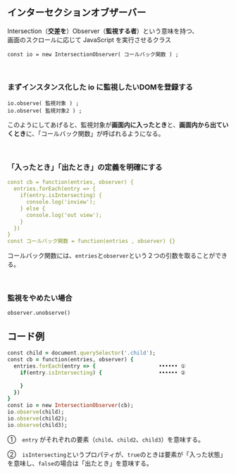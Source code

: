 

## インターセクションオブザーバー
Intersection（**交差を**）Observer（**監視する者**）という意味を持つ、  
画面のスクロールに応じて JavaScript を実行させるクラス
```
const io = new IntersectionObserver( コールバック関数 ) ;
```
<br>

### まずインスタンス化した **io** に監視したいDOMを登録する
```
io.observe( 監視対象 ) ;
io.observe( 監視対象2 ) ; 
```
このようにしてあげると、監視対象が**画面内に入ったとき**と、**画面内から出ていくとき**に、「コールバック関数」が呼ばれるようになる。  

<br>

### 「入ったとき」「出たとき」の定義を明確にする
```yaml
const cb = function(entries, observer) {
  entries.forEach(entry => {
    if(entry.isIntersecting) {
      console.log('inview');
    } else {
      console.log('out view');
    }
  })
}
const コールバック関数 = function(entries , observer) {}
```
コールバック関数には、`entries`と`observer`という２つの引数を取ることができる。  


<br>

### 監視をやめたい場合
```
observer.unobserve()
```


## コード例
```rb
const child = document.querySelector('.child');
const cb = function(entries, observer) {
  entries.forEach(entry => {                    •••••• ①
    if(entry.isIntersecting) {                  •••••• ②
      
    }
  })
}
const io = new IntersectionObserver(cb);
io.observe(child);
io.observe(child2);
io.observe(child3);
```

①　`entry` がそれぞれの要素（`child`、`child2`、`child3`）を意味する。

②　`isIntersecting`というプロパティが、`true`のときは要素が「入った状態」を意味し、`false`の場合は「出たとき」を意味する。  


